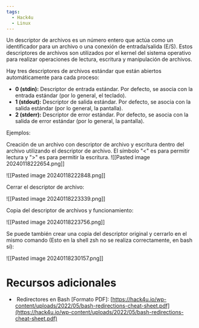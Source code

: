 ```yaml
---
tags:
  - Hack4u
  - Linux
---
```

Un descriptor de archivos es un número entero que actúa como un identificador para un archivo o una conexión de entrada/salida (E/S). Estos descriptores de archivos son utilizados por el kernel del sistema operativo para realizar operaciones de lectura, escritura y manipulación de archivos.

Hay tres descriptores de archivos estándar que están abiertos automáticamente para cada proceso:

- **0 (stdin):** Descriptor de entrada estándar. Por defecto, se asocia con la entrada estándar (por lo general, el teclado).
- **1 (stdout):** Descriptor de salida estándar. Por defecto, se asocia con la salida estándar (por lo general, la pantalla).
- **2 (stderr):** Descriptor de error estándar. Por defecto, se asocia con la salida de error estándar (por lo general, la pantalla).

Ejemplos: 

Creación de un archivo con descriptor de archivo y escritura dentro del archivo utilizando el descriptor de archivo. El símbolo "<" es para permitir lectura y ">" es para permitir la escritura.
![[Pasted image 20240118222654.png]]

![[Pasted image 20240118222848.png]]

Cerrar el descriptor de archivo:

![[Pasted image 20240118223339.png]]

Copia del descriptor de archivos y funcionamiento: 

![[Pasted image 20240118223756.png]]

Se puede también crear una copia del descriptor original y cerrarlo en el mismo comando (Esto en la shell zsh no se realiza correctamente, en bash sí): 

![[Pasted image 20240118230157.png]]



# Recursos adicionales

-  Redirectores en Bash [Formato PDF]: [https://hack4u.io/wp-content/uploads/2022/05/bash-redirections-cheat-sheet.pdf](https://hack4u.io/wp-content/uploads/2022/05/bash-redirections-cheat-sheet.pdf)
